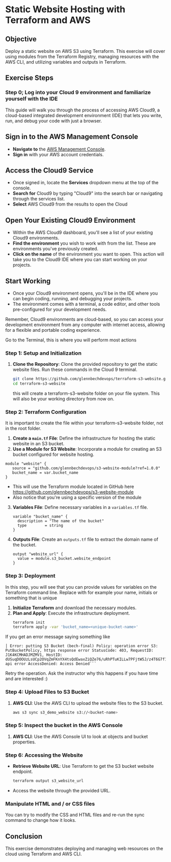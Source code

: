 # Static Website Hosting with Terraform and AWS

## Objective
Deploy a static website on AWS S3 using Terraform. This exercise will cover using 
modules from the Terraform Registry, managing resources with the AWS CLI, and utilizing variables and outputs in Terraform.

## Exercise Steps

### Step 0; Log into your Cloud 9 environment and familiarize yourself with the IDE

This guide will walk you through the process of accessing AWS Cloud9, a cloud-based 
integrated development environment (IDE) that lets you write, run, and debug your code with just a browser.

## Sign in to the AWS Management Console

- **Navigate to** the [AWS Management Console](https://aws.amazon.com/console/).
- **Sign in** with your AWS account credentials.

##  Access the Cloud9 Service

- Once signed in, locate the **Services** dropdown menu at the top of the console.
- **Search for** Cloud9 by typing "Cloud9" into the search bar or navigating through the services list.
- **Select** AWS Cloud9 from the results to open the Cloud

##  Open Your Existing Cloud9 Environment

- Within the AWS Cloud9 dashboard, you'll see a list of your existing Cloud9 environments.
- **Find the environment** you wish to work with from the list. These are environments you've previously created.
- **Click on the name** of the environment you want to open. This action will take you to the Cloud9 IDE where you can start working on your projects.

##  Start Working

- Once your Cloud9 environment opens, you'll be in the IDE where you can begin coding, running, and debugging your projects.
- The environment comes with a terminal, a code editor, and other tools pre-configured for your development needs.

Remember, Cloud9 environments are cloud-based, so you can access your development environment from any computer with internet
access, allowing for a flexible and portable coding experience.

Go to the Terminal, this is where you will perform most actions 

### Step 1: Setup and Initialization
1. **Clone the Repository**: Clone the provided repository to get the static website files. Run these commands in the Cloud 9 terminal. 
   ```bash
   git clone https://github.com/glennbechdevops/terraform-s3-website.git .
   cd terraform-s3-website
   ```
   this will create a terraform-s3-website folder on your file system. This will also be your working directory from now on. 

### Step 2: Terraform Configuration

It is important to create the file within your terraform-s3-website folder, not in the root folder.

1. **Create a `main.tf` File**: Define the infrastructure for hosting the static website in an S3 bucket.
2. **Use a Module for S3 Website**: Incorporate a module for creating an S3 bucket configured for website hosting.

```hcl
module "website" {
   source = "github.com/glennbechdevops/s3-website-module?ref=1.0.0"
   bucket_name = var.bucket_name
}
```

* This will use the Terraform module located in GitHub here https://github.com/glennbechdevops/s3-website-module
* Also notice that you're using a specific version of the module 

3. **Variables File**: Define necessary variables in a `variables.tf` file.
   ```hcl
   variable "bucket_name" {
     description = "The name of the bucket"
     type        = string
   }
   ```
4. **Outputs File**: Create an `outputs.tf` file to extract the domain name of the bucket.
   ```hcl
   output "website_url" {
     value = module.s3_bucket.website_endpoint
   }
   ```

### Step 3: Deployment

In this step, you will see that you can provide values for variables on the Terraform command line.
Replace <unique-bucket-name> with for example your name, initials or something that is unique

1. **Initialize Terraform** and download the necessary modules.
2. **Plan and Apply**: Execute the infrastructure deployment.
   ```bash
   terraform init
   terraform apply -var 'bucket_name=<unique-bucket-name>'
   ```

If you get an error message saying something like 
```
│ Error: putting S3 Bucket (bech-final) Policy: operation error S3: PutBucketPolicy, https response error StatusCode: 403, RequestID: J1K4KCMHADJMZMV1, HostID: dUSuqDOOUzLsUCp2OVqZmFKnYX4tsQdEwaxZiQZe76/uRhPTuKILLw7PFjtW5J/z4T6G7f1uduM=, api error AccessDenied: Access Denied```
```

Retry the operation. Ask the instructor why this happens if you have time and are interested :) 


### Step 4: Upload Files to S3 Bucket
1. **AWS CLI**: Use the AWS CLI to upload the website files to the S3 bucket.
   ```bash
   aws s3 sync s3_demo_website s3://<bucket-name> 
   ```

### Step 5: Inspect the bucket in the AWS Console
1. **AWS CLI**: Use the AWS Console UI to look at objects and bucket properties. 


### Step 6: Accessing the Website
- **Retrieve Website URL**: Use Terraform to get the S3 bucket website endpoint.
  ```bash
  terraform output s3_website_url
  ```
- Access the website through the provided URL.

### Manipulate HTML and / or CSS files 

You can try to modify the CSS and HTML files and re-run the sync command to change how it looks.

## Conclusion
This exercise demonstrates deploying and managing web resources on the cloud using Terraform and AWS CLI.

